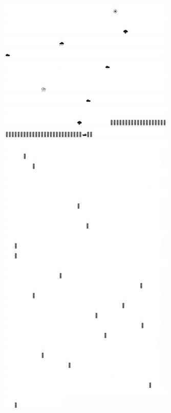 ![](./empty.png)![](./empty.png)![](./empty.png)![](./empty.png)![](./empty.png)![](./empty.png)![](./empty.png)![](./empty.png)![](./empty.png)![](./empty.png)![](./empty.png)![](./empty.png)☀️![](./empty.png)![](./empty.png)![](./empty.png)![](./empty.png)![](./empty.png)![](./empty.png)![](./empty.png)![](./empty.png)![](./empty.png)![](./empty.png)![](./empty.png)![](./empty.png)![](./empty.png)![](./empty.png)![](./empty.png)![](./empty.png)![](./empty.png)![](./empty.png)![](./empty.png)![](./empty.png)![](./empty.png)![](./empty.png)![](./empty.png)![](./empty.png)![](./empty.png)![](./empty.png)![](./empty.png)![](./empty.png)![](./empty.png)![](./empty.png)![](./empty.png)![](./empty.png)![](./empty.png)![](./empty.png)![](./empty.png)
![](./empty.png)🌩️![](./empty.png)![](./empty.png)![](./empty.png)![](./empty.png)![](./empty.png)![](./empty.png)![](./empty.png)![](./empty.png)![](./empty.png)![](./empty.png)🌧️![](./empty.png)![](./empty.png)![](./empty.png)![](./empty.png)![](./empty.png)![](./empty.png)![](./empty.png)![](./empty.png)![](./empty.png)![](./empty.png)![](./empty.png)☁️![](./empty.png)![](./empty.png)![](./empty.png)![](./empty.png)![](./empty.png)![](./empty.png)![](./empty.png)![](./empty.png)![](./empty.png)![](./empty.png)![](./empty.png)![](./empty.png)![](./empty.png)![](./empty.png)![](./empty.png)![](./empty.png)![](./empty.png)![](./empty.png)![](./empty.png)![](./empty.png)![](./empty.png)![](./empty.png)![](./empty.png)
![](./empty.png)![](./empty.png)![](./empty.png)![](./empty.png)![](./empty.png)☁️![](./empty.png)![](./empty.png)![](./empty.png)![](./empty.png)![](./empty.png)![](./empty.png)![](./empty.png)![](./empty.png)![](./empty.png)![](./empty.png)![](./empty.png)![](./empty.png)![](./empty.png)![](./empty.png)![](./empty.png)![](./empty.png)![](./empty.png)![](./empty.png)![](./empty.png)![](./empty.png)![](./empty.png)![](./empty.png)![](./empty.png)![](./empty.png)![](./empty.png)![](./empty.png)![](./empty.png)![](./empty.png)⛈️![](./empty.png)![](./empty.png)![](./empty.png)![](./empty.png)![](./empty.png)![](./empty.png)![](./empty.png)![](./empty.png)![](./empty.png)![](./empty.png)![](./empty.png)![](./empty.png)![](./empty.png)
![](./empty.png)![](./empty.png)![](./empty.png)![](./empty.png)![](./empty.png)![](./empty.png)![](./empty.png)![](./empty.png)![](./empty.png)☁️![](./empty.png)![](./empty.png)![](./empty.png)![](./empty.png)![](./empty.png)![](./empty.png)![](./empty.png)![](./empty.png)![](./empty.png)![](./empty.png)![](./empty.png)![](./empty.png)![](./empty.png)![](./empty.png)![](./empty.png)![](./empty.png)![](./empty.png)![](./empty.png)![](./empty.png)![](./empty.png)![](./empty.png)![](./empty.png)![](./empty.png)![](./empty.png)![](./empty.png)![](./empty.png)![](./empty.png)![](./empty.png)![](./empty.png)![](./empty.png)![](./empty.png)![](./empty.png)![](./empty.png)![](./empty.png)🌩️![](./empty.png)![](./empty.png)![](./empty.png)
🌊🌊🌊🌊🌊🌊🌊🌊🌊🌊🌊🌊🌊🌊🌊🌊🌊🌊🌊🌊🌊🌊🌊🌊🌊🌊🌊🌊🌊🌊🌊🌊🌊🌊🌊🌊🌊🌊🌊🌊🌊🌊🌊🌊🌊🛥🌊🌊
![](./empty.png)![](./empty.png)![](./empty.png)![](./empty.png)![](./empty.png)![](./empty.png)![](./empty.png)![](./empty.png)![](./empty.png)![](./empty.png)![](./empty.png)![](./empty.png)![](./empty.png)![](./empty.png)![](./empty.png)![](./empty.png)![](./empty.png)![](./empty.png)![](./empty.png)![](./empty.png)![](./empty.png)![](./empty.png)![](./empty.png)![](./empty.png)![](./empty.png)![](./empty.png)![](./empty.png)![](./empty.png)🐡![](./empty.png)![](./empty.png)![](./empty.png)![](./empty.png)![](./empty.png)![](./empty.png)![](./empty.png)![](./empty.png)![](./empty.png)![](./empty.png)![](./empty.png)![](./empty.png)![](./empty.png)![](./empty.png)![](./empty.png)![](./empty.png)![](./empty.png)![](./empty.png)🐡
![](./empty.png)![](./empty.png)![](./empty.png)![](./empty.png)![](./empty.png)![](./empty.png)![](./empty.png)![](./empty.png)![](./empty.png)![](./empty.png)![](./empty.png)![](./empty.png)![](./empty.png)![](./empty.png)![](./empty.png)![](./empty.png)![](./empty.png)![](./empty.png)![](./empty.png)![](./empty.png)![](./empty.png)![](./empty.png)![](./empty.png)![](./empty.png)![](./empty.png)![](./empty.png)![](./empty.png)![](./empty.png)![](./empty.png)![](./empty.png)![](./empty.png)![](./empty.png)![](./empty.png)![](./empty.png)![](./empty.png)![](./empty.png)![](./empty.png)![](./empty.png)![](./empty.png)![](./empty.png)![](./empty.png)![](./empty.png)![](./empty.png)![](./empty.png)![](./empty.png)![](./empty.png)![](./empty.png)![](./empty.png)
![](./empty.png)![](./empty.png)![](./empty.png)![](./empty.png)![](./empty.png)![](./empty.png)![](./empty.png)![](./empty.png)![](./empty.png)![](./empty.png)![](./empty.png)![](./empty.png)![](./empty.png)![](./empty.png)![](./empty.png)![](./empty.png)![](./empty.png)![](./empty.png)![](./empty.png)![](./empty.png)![](./empty.png)![](./empty.png)![](./empty.png)![](./empty.png)![](./empty.png)![](./empty.png)![](./empty.png)🦑![](./empty.png)![](./empty.png)![](./empty.png)![](./empty.png)![](./empty.png)![](./empty.png)![](./empty.png)![](./empty.png)![](./empty.png)![](./empty.png)![](./empty.png)![](./empty.png)![](./empty.png)![](./empty.png)![](./empty.png)![](./empty.png)![](./empty.png)![](./empty.png)![](./empty.png)![](./empty.png)
![](./empty.png)![](./empty.png)![](./empty.png)![](./empty.png)![](./empty.png)![](./empty.png)![](./empty.png)![](./empty.png)![](./empty.png)![](./empty.png)![](./empty.png)![](./empty.png)![](./empty.png)![](./empty.png)![](./empty.png)🦭![](./empty.png)![](./empty.png)![](./empty.png)![](./empty.png)![](./empty.png)![](./empty.png)![](./empty.png)![](./empty.png)![](./empty.png)![](./empty.png)![](./empty.png)![](./empty.png)![](./empty.png)![](./empty.png)![](./empty.png)![](./empty.png)![](./empty.png)![](./empty.png)![](./empty.png)![](./empty.png)![](./empty.png)![](./empty.png)![](./empty.png)![](./empty.png)![](./empty.png)![](./empty.png)![](./empty.png)🫧![](./empty.png)![](./empty.png)![](./empty.png)![](./empty.png)
![](./empty.png)![](./empty.png)![](./empty.png)![](./empty.png)![](./empty.png)![](./empty.png)![](./empty.png)![](./empty.png)![](./empty.png)![](./empty.png)![](./empty.png)![](./empty.png)![](./empty.png)🦭![](./empty.png)![](./empty.png)![](./empty.png)![](./empty.png)![](./empty.png)![](./empty.png)![](./empty.png)![](./empty.png)![](./empty.png)![](./empty.png)![](./empty.png)![](./empty.png)![](./empty.png)![](./empty.png)![](./empty.png)![](./empty.png)![](./empty.png)![](./empty.png)![](./empty.png)![](./empty.png)![](./empty.png)![](./empty.png)![](./empty.png)![](./empty.png)![](./empty.png)![](./empty.png)![](./empty.png)![](./empty.png)![](./empty.png)![](./empty.png)![](./empty.png)![](./empty.png)![](./empty.png)![](./empty.png)
![](./empty.png)![](./empty.png)![](./empty.png)![](./empty.png)![](./empty.png)![](./empty.png)🐙![](./empty.png)![](./empty.png)![](./empty.png)![](./empty.png)![](./empty.png)![](./empty.png)![](./empty.png)![](./empty.png)![](./empty.png)![](./empty.png)![](./empty.png)![](./empty.png)![](./empty.png)![](./empty.png)![](./empty.png)![](./empty.png)![](./empty.png)![](./empty.png)![](./empty.png)![](./empty.png)![](./empty.png)![](./empty.png)![](./empty.png)![](./empty.png)![](./empty.png)![](./empty.png)🦭![](./empty.png)![](./empty.png)![](./empty.png)![](./empty.png)![](./empty.png)🦈![](./empty.png)![](./empty.png)![](./empty.png)![](./empty.png)![](./empty.png)![](./empty.png)![](./empty.png)![](./empty.png)
![](./empty.png)![](./empty.png)![](./empty.png)![](./empty.png)![](./empty.png)![](./empty.png)![](./empty.png)![](./empty.png)![](./empty.png)![](./empty.png)![](./empty.png)![](./empty.png)![](./empty.png)![](./empty.png)![](./empty.png)![](./empty.png)![](./empty.png)![](./empty.png)![](./empty.png)🪼![](./empty.png)![](./empty.png)![](./empty.png)![](./empty.png)![](./empty.png)![](./empty.png)![](./empty.png)![](./empty.png)![](./empty.png)![](./empty.png)![](./empty.png)![](./empty.png)![](./empty.png)![](./empty.png)🐡![](./empty.png)![](./empty.png)![](./empty.png)![](./empty.png)![](./empty.png)![](./empty.png)![](./empty.png)![](./empty.png)![](./empty.png)![](./empty.png)![](./empty.png)![](./empty.png)
![](./empty.png)![](./empty.png)![](./empty.png)![](./empty.png)![](./empty.png)![](./empty.png)![](./empty.png)![](./empty.png)![](./empty.png)![](./empty.png)🌿![](./empty.png)![](./empty.png)![](./empty.png)![](./empty.png)![](./empty.png)![](./empty.png)![](./empty.png)![](./empty.png)![](./empty.png)![](./empty.png)![](./empty.png)![](./empty.png)![](./empty.png)🌱![](./empty.png)![](./empty.png)![](./empty.png)![](./empty.png)![](./empty.png)![](./empty.png)![](./empty.png)![](./empty.png)![](./empty.png)![](./empty.png)![](./empty.png)![](./empty.png)![](./empty.png)![](./empty.png)![](./empty.png)![](./empty.png)![](./empty.png)![](./empty.png)![](./empty.png)![](./empty.png)![](./empty.png)![](./empty.png)![](./empty.png)
![](./empty.png)![](./empty.png)![](./empty.png)![](./empty.png)🦞![](./empty.png)![](./empty.png)![](./empty.png)![](./empty.png)![](./empty.png)![](./empty.png)![](./empty.png)![](./empty.png)![](./empty.png)![](./empty.png)![](./empty.png)![](./empty.png)![](./empty.png)![](./empty.png)![](./empty.png)![](./empty.png)![](./empty.png)![](./empty.png)![](./empty.png)![](./empty.png)🐚![](./empty.png)![](./empty.png)![](./empty.png)![](./empty.png)![](./empty.png)![](./empty.png)![](./empty.png)![](./empty.png)![](./empty.png)![](./empty.png)![](./empty.png)![](./empty.png)![](./empty.png)![](./empty.png)![](./empty.png)![](./empty.png)![](./empty.png)![](./empty.png)![](./empty.png)![](./empty.png)![](./empty.png)![](./empty.png)
![](./empty.png)![](./empty.png)![](./empty.png)![](./empty.png)![](./empty.png)![](./empty.png)![](./empty.png)![](./empty.png)![](./empty.png)![](./empty.png)![](./empty.png)![](./empty.png)![](./empty.png)![](./empty.png)![](./empty.png)![](./empty.png)![](./empty.png)![](./empty.png)![](./empty.png)![](./empty.png)![](./empty.png)🦪![](./empty.png)![](./empty.png)![](./empty.png)![](./empty.png)![](./empty.png)![](./empty.png)![](./empty.png)![](./empty.png)![](./empty.png)![](./empty.png)![](./empty.png)![](./empty.png)![](./empty.png)![](./empty.png)![](./empty.png)![](./empty.png)![](./empty.png)![](./empty.png)![](./empty.png)![](./empty.png)🌱![](./empty.png)![](./empty.png)![](./empty.png)![](./empty.png)![](./empty.png)
